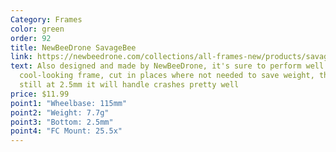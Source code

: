 ```yaml
---
Category: Frames
color: green
order: 92
title: NewBeeDrone SavageBee
link: https://newbeedrone.com/collections/all-frames-new/products/savagebee-frame
text: Also designed and made by NewBeeDrone, it's sure to perform well. A pretty
  cool-looking frame, cut in places where not needed to save weight, though
  still at 2.5mm it will handle crashes pretty well
price: $11.99
point1: "Wheelbase: 115mm"
point2: "Weight: 7.7g"
point3: "Bottom: 2.5mm"
point4: "FC Mount: 25.5x"
---
```

